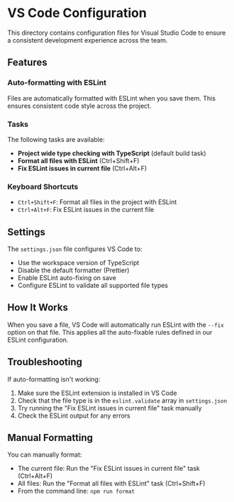 # VS Code Configuration

This directory contains configuration files for Visual Studio Code to ensure a consistent development experience across the team.

## Features

### Auto-formatting with ESLint

Files are automatically formatted with ESLint when you save them. This ensures consistent code style across the project.

### Tasks

The following tasks are available:

- **Project wide type checking with TypeScript** (default build task)
- **Format all files with ESLint** (Ctrl+Shift+F)
- **Fix ESLint issues in current file** (Ctrl+Alt+F)

### Keyboard Shortcuts

- `Ctrl+Shift+F`: Format all files in the project with ESLint
- `Ctrl+Alt+F`: Fix ESLint issues in the current file

## Settings

The `settings.json` file configures VS Code to:

- Use the workspace version of TypeScript
- Disable the default formatter (Prettier)
- Enable ESLint auto-fixing on save
- Configure ESLint to validate all supported file types

## How It Works

When you save a file, VS Code will automatically run ESLint with the `--fix` option on that file. This applies all the auto-fixable rules defined in our ESLint configuration.

## Troubleshooting

If auto-formatting isn't working:

1. Make sure the ESLint extension is installed in VS Code
2. Check that the file type is in the `eslint.validate` array in `settings.json`
3. Try running the "Fix ESLint issues in current file" task manually
4. Check the ESLint output for any errors

## Manual Formatting

You can manually format:

- The current file: Run the "Fix ESLint issues in current file" task (Ctrl+Alt+F)
- All files: Run the "Format all files with ESLint" task (Ctrl+Shift+F)
- From the command line: `npm run format`
